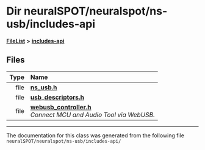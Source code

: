

# Dir neuralSPOT/neuralspot/ns-usb/includes-api



[**FileList**](files.md) **>** [**includes-api**](dir_a2a61ebab6bf7d344fb1c36a75cc33e9.md)












## Files

| Type | Name |
| ---: | :--- |
| file | [**ns\_usb.h**](ns__usb_8h.md) <br> |
| file | [**usb\_descriptors.h**](usb__descriptors_8h.md) <br> |
| file | [**webusb\_controller.h**](webusb__controller_8h.md) <br>_Connect MCU and Audio Tool via WebUSB._  |



























































------------------------------
The documentation for this class was generated from the following file `neuralSPOT/neuralspot/ns-usb/includes-api/`

